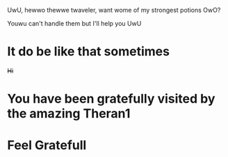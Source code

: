 UwU, hewwo thewwe twaveler, want wome of my strongest potions OwO?

Youwu can't handle them but I'll help you UwU
# It do be like that sometimes
~~Hi~~ 


# You have been gratefully visited by the amazing Theran1
# __Feel Gratefull__

